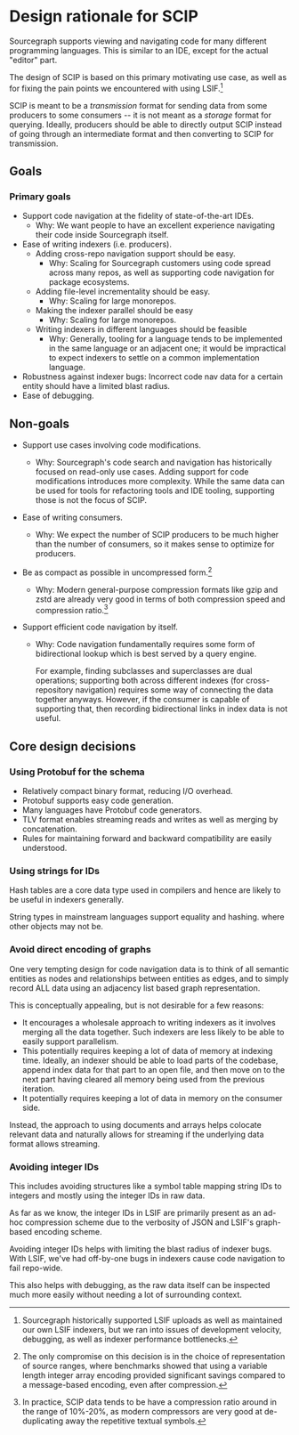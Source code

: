 # Design rationale for SCIP

Sourcegraph supports viewing and navigating code for
many different programming languages.
This is similar to an IDE, except for the actual "editor" part.

The design of SCIP is based on this primary motivating use case,
as well as for fixing the pain points we encountered with using LSIF.[^1]

SCIP is meant to be a _transmission_ format for sending
data from some producers to some consumers
-- it is not meant as a _storage_ format for querying.
Ideally, producers should be able to directly output SCIP
instead of going through an intermediate format
and then converting to SCIP for transmission.

[^1]:
    Sourcegraph historically supported LSIF uploads
    as well as maintained our own LSIF indexers,
    but we ran into issues of development velocity,
    debugging, as well as indexer performance bottlenecks.

## Goals

### Primary goals

- Support code navigation at the fidelity of state-of-the-art IDEs.
  - Why: We want people to have an excellent experience navigating
    their code inside Sourcegraph itself.
- Ease of writing indexers (i.e. producers).
  - Adding cross-repo navigation support should be easy.
    - Why: Scaling for Sourcegraph customers using code spread across many repos,
      as well as supporting code navigation for package ecosystems.
  - Adding file-level incrementality should be easy.
    - Why: Scaling for large monorepos.
  - Making the indexer parallel should be easy
    - Why: Scaling for large monorepos.
  - Writing indexers in different languages should be feasible
    - Why: Generally, tooling for a language tends to be implemented
      in the same language or an adjacent one; it would be impractical
      to expect indexers to settle on a common implementation language.
- Robustness against indexer bugs: Incorrect code nav data for a certain entity
  should have a limited blast radius.
- Ease of debugging.

## Non-goals

- Support use cases involving code modifications.
  - Why: Sourcegraph's code search and navigation has historically
    focused on read-only use cases. Adding support for code modifications
    introduces more complexity.
    While the same data can be used for tools for refactoring tools
    and IDE tooling, supporting those is not the focus of SCIP.
- Ease of writing consumers.
  - Why: We expect the number of SCIP producers to be much higher
    than the number of consumers,
    so it makes sense to optimize for producers.
- Be as compact as possible in uncompressed form.[^2]
  - Why: Modern general-purpose compression formats like gzip
    and zstd are already very good in terms of both compression
    speed and compression ratio.[^3]
- Support efficient code navigation by itself.

  - Why: Code navigation fundamentally requires some form of bidirectional
    lookup which is best served by a query engine.

    For example, finding subclasses and superclasses are dual operations;
    supporting both across different indexes (for cross-repository navigation)
    requires some way of connecting the data together anyways.
    However, if the consumer is capable of supporting that,
    then recording bidirectional links in index data is not useful.

[^2]: The only compromise on this decision is in the choice of representation of source ranges, where benchmarks showed that using a variable length integer array encoding provided significant savings compared to a message-based encoding, even after compression.

[^3]: In practice, SCIP data tends to be have a compression ratio around in the range of 10%-20%, as modern compressors are very good at de-duplicating away the repetitive textual symbols.

## Core design decisions

### Using Protobuf for the schema

- Relatively compact binary format, reducing I/O overhead.
- Protobuf supports easy code generation.
- Many languages have Protobuf code generators.
- TLV format enables streaming reads and writes
  as well as merging by concatenation.
- Rules for maintaining forward and backward compatibility
  are easily understood.

### Using strings for IDs

Hash tables are a core data type used in compilers and
hence are likely to be useful in indexers generally.

String types in mainstream languages support equality and hashing.
where other objects may not be.

### Avoid direct encoding of graphs

One very tempting design for code navigation data is to
think of all semantic entities as nodes and relationships between
entities as edges, and to simply record ALL data
using an adjacency list based graph representation.

This is conceptually appealing,
but is not desirable for a few reasons:

- It encourages a wholesale approach to writing
  indexers as it involves merging all the data together.
  Such indexers are less likely to be able
  to easily support parallelism.
- This potentially requires keeping a lot of data of memory
  at indexing time. Ideally, an indexer should be able
  to load parts of the codebase,
  append index data for that part to an open file,
  and then move on to the next part having cleared all memory
  being used from the previous iteration.
- It potentially requires keeping a lot of data in memory
  on the consumer side.

Instead, the approach to using documents and arrays
helps colocate relevant data and naturally allows for streaming
if the underlying data format allows streaming.

### Avoiding integer IDs

This includes avoiding structures like a symbol table
mapping string IDs to integers and mostly using the integer
IDs in raw data.

As far as we know, the integer IDs in LSIF are primarily present as
an ad-hoc compression scheme due to the verbosity of JSON
and LSIF's graph-based encoding scheme.

Avoiding integer IDs helps with limiting the blast radius
of indexer bugs. With LSIF, we've had off-by-one bugs in indexers
cause code navigation to fail repo-wide.

This also helps with debugging, as the raw data itself
can be inspected much more easily without needing
a lot of surrounding context.
